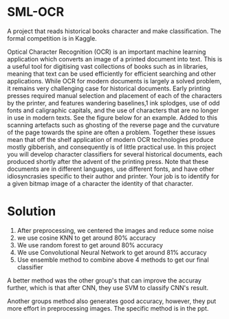 # SML-OCR
A project that reads historical books character and make classification. The formal competition is in Kaggle.

Optical Character Recognition (OCR) is an important machine learning application which converts an image of a printed document into text. This is a useful tool for digitising vast collections of books such as in libraries, meaning that text can be used efficiently for efficient searching and other applications. While OCR for modern documents is largely a solved problem, it remains very challenging case for historical documents. Early printing presses required manual selection and placement of each of the characters by the printer, and features wandering baselines,1 ink splodges, use of odd fonts and caligraphic capitals, and the use of characters that are no longer in use in modern texts. See the figure below for an example. Added to this scanning artefacts such as ghosting of the reverse page and the curvature of the page towards the spine are often a problem. Together these issues mean that off the shelf application of modern OCR technologies produce mostly gibberish, and consequently is of little practical use.
In this project you will develop character classifiers for several historical documents, each produced shortly after the advent of the printing press. Note that these documents are in different languages, use different fonts, and have other idiosyncrasies specific to their author and printer. Your job is to identify for a given bitmap image of a character the identity of that character.

# Solution
1. After preprocessing, we centered the images and reduce some noise
2. we use cosine KNN to get around 80% accuracy
3. We use random forest to get around 80% accuracy
4. We use Convolutional Neural Network to get around 81% accuracy
5. Use ensemble method to combine above 4 methods to get our final classifier

A better method was the other group's that can improve the accuray further, which is that after CNN, they use SVM to classify CNN's result.

Another groups method also generates good accuracy, however, they put more effort in preprocessing images. The specific method is in the ppt.
